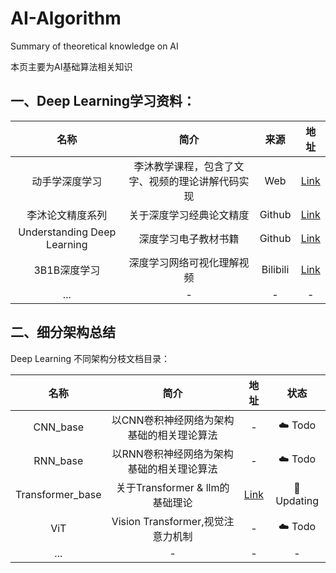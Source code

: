 # AI-Algorithm
Summary of theoretical knowledge on AI


本页主要为AI基础算法相关知识


## 一、Deep Learning学习资料：


| 名称  | 简介       | 来源    |地址|
|:---:|:----: |:---: |:---:|
| 动手学深度学习 | 李沐教学课程，包含了文字、视频的理论讲解代码实现|Web|[Link](https://zh.d2l.ai/)|
| 李沐论文精度系列 | 关于深度学习经典论文精度|Github|[Link](https://github.com/mli/paper-reading)|
| Understanding Deep Learning  | 深度学习电子教材书籍|Github|[Link](https://udlbook.github.io/udlbook/)|
| 3B1B深度学习 | 深度学习网络可视化理解视频 |Bilibili|[Link](https://space.bilibili.com/88461692/lists/1528929?type=series)|
| ... | -     |-      |-       |


## 二、细分架构总结

Deep Learning 不同架构分枝文档目录：

| 名称  | 简介       | 地址    |状态|
|:---:|:----: |:---: |:---:|
| CNN_base | 以CNN卷积神经网络为架构基础的相关理论算法|-|☁️ Todo|
| RNN_base | 以RNN卷积神经网络为架构基础的相关理论算法|-|☁️ Todo|
| Transformer_base | 关于Transformer & llm的基础理论|[Link](./Transformer_Home.md)|🔬 Updating|
| ViT | Vision Transformer,视觉注意力机制    |-      |☁️ Todo  |
| ... | -     |-      |-       |


